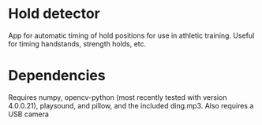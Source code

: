 # Hold detector
App for automatic timing of hold positions for use in athletic training. Useful for timing handstands, strength holds, etc.

# Dependencies
Requires numpy, opencv-python (most recently tested with version 4.0.0.21), playsound, and pillow, and the included ding.mp3. Also requires a USB camera
